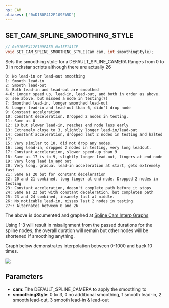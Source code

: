 ```yaml
---
ns: CAM
aliases: ["0xD1B0F412F109EA5D"]
---
```

## SET_CAM_SPLINE_SMOOTHING_STYLE

```c
// 0xD1B0F412F109EA5D 0x15E141CE
void SET_CAM_SPLINE_SMOOTHING_STYLE(Cam cam, int smoothingStyle);
```

Sets the smoothing style for a DEFAULT_SPLINE_CAMERA
Ranges from 0 to 3 in rockstar scripts although there are actually 26
```
0: No lead-in or lead-out smoothing
1: Smooth lead-in
2: Smooth lead-out
3: Both lead-in and lead-out are smoothed
4-6: Longer speed up, lead-in, lead-out, and both in order as above. 
6: see above, but missed a node in testing(?)
7: Smoothed lead-in, longer smoothed lead-out
8: Longer lead-in and lead-out than 6, didn't drop node
9: Constant acceleration
10: Constant deceleration. Dropped 2 nodes in testing.
11: Same as 0
12: 10 but slower lead-in, reaches end node less early
13: Extremely close to 3, slightly longer lead-in/lead-out
14: Constant acceleration, dropped last 2 nodes in testing and halted (?)
15: Very similar to 10, did not drop any nodes.
16: Long lead-in, dropped 2 nodes in testing, very long leadout.
17: Constant acceleration, slower speed-up than 9
18: Same as 17 is to 9, slightly longer lead-out, lingers at end node
19: Very long lead in and out
20: Very long, gradual lead-in acceleration at start, gets extremely fast
21: Same as 20 but for constant deceleration
22: 20 and 21 combined, long linger at end node. Dropped 2 nodes in testing
23: Constant acceleration, doesn't complete path before it stops
24: Same as 23 but with constant deceleration, but completes path
25: 23 and 24 combined, insanely fast at middle.
26: No noticable lead-in, misses last 2 nodes in testing
27+: Alternates between 0 and 26
```

The above is documented and graphed at [Spline Cam Interp Graphs](https://docs.google.com/spreadsheets/d/1ejyiMcEYrhhQOL0mLe8664UN-vU4Oh-SBqQnVcKlFIk/edit?usp=sharing)

Using 1-3 will result in misalignment from the passed durations for the spline nodes, the overall duration will remain but other nodes will be shortened if smoothing anything.

Graph below demonstrates interpolation between 0-1000 and back 10 times.

![](https://i.imgur.com/cixWh7m.png)

## Parameters
* **cam**: The DEFAULT_SPLINE_CAMERA to apply the smoothing to
* **smoothingStyle**: 0 to 3, 0 no additional smoothing, 1 smooth lead-in, 2 smooth lead-out, 3 smooth lead-in & lead-out
